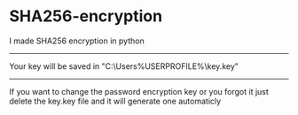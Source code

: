 # SHA256-encryption
I made SHA256 encryption in python

-------------------------------------------------------------------------------
Your key will be saved in "C:\Users\%USERPROFILE%\key.key"

------------------------------------------------------------------------------
If you want to change the password encryption key or you forgot it just delete the key.key file and it will generate one automaticly 
